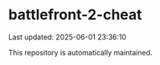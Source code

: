 # battlefront-2-cheat

Last updated: 2025-06-01 23:36:10

This repository is automatically maintained.
